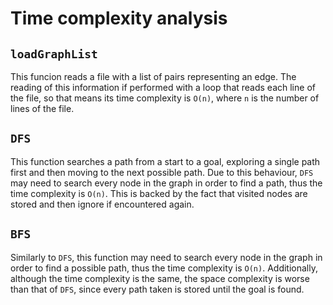 # Time complexity analysis

## `loadGraphList`
This funcion reads a file with a list of pairs representing an edge. The
reading of this information if performed with a loop that reads each line of
the file, so that means its time complexity is `O(n)`, where `n` is the number
of lines of the file.

## `DFS`
This function searches a path from a start to a goal, exploring a single path
first and then moving to the next possible path. Due to this behaviour, `DFS`
may need to search every node in the graph in order to find a path, thus the
time complexity is `O(n)`. This is backed by the fact that visited nodes are
stored and then ignore if encountered again.

## `BFS`
Similarly to `DFS`, this function may need to search every node in the graph in
order to find a possible path, thus the time complexity is `O(n)`.
Additionally, although the time complexity is the same, the space complexity is
worse than that of `DFS`, since every path taken is stored until the goal is found.
